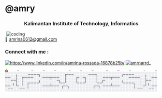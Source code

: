 <h1>@amry</h1>
<h3 align="center">Kalimantan Institute of Technology, Informatics</h3>
<img align="right" alt="coding" width="500" src="https://i.gifer.com/YAS0.gif">

💌 amrina0612@gmail.com

<h3 align="left">Connect with me :</h3>
<p align="left">
<a href="https://www.linkedin.com/in/amrina-rossada-16878b25b/" target="blank"><img align="center" src="https://raw.githubusercontent.com/rahuldkjain/github-profile-readme-generator/master/src/images/icons/Social/linked-in-alt.svg" alt="https://www.linkedin.com/in/amrina-rossada-16878b25b/" height="30" width="40" /></a>
<a href="https://instagram.com/amrnarrd_" target="blank"><img align="center" src="https://raw.githubusercontent.com/rahuldkjain/github-profile-readme-generator/master/src/images/icons/Social/instagram.svg" alt="amrnarrd_" height="30" width="40" /></a>
</p>

<picture>
  <source media="(prefers-color-scheme: dark)" srcset="https://raw.githubusercontent.com/amrinaaa/amrinaaa/output/pacman-contribution-graph-dark.svg">
  <source media="(prefers-color-scheme: light)" srcset="https://raw.githubusercontent.com/amrinaaa/amrinaaa/output/pacman-contribution-graph.svg">
  <img alt="pacman contribution graph" src="https://raw.githubusercontent.com/amrinaaa/amrinaaa/output/pacman-contribution-graph.svg">
</picture>

###
